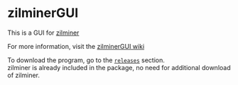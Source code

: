 # zilminerGUI
This is a GUI for [zilminer](https://github.com/DurianStallSingapore/ZILMiner) <br>

For more information, visit the [zilminerGUI wiki](https://github.com/sighclone/zilminerGUI/wiki) <br>

To download the program, go to the [`releases`](https://github.com/sighclone/zilminerGUI/releases) section.<br>
zilminer is already included in the package, no need for additional download of zilminer.
